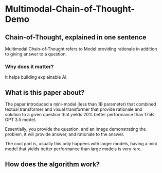 # Multimodal-Chain-of-Thought-Demo

## Chain-of-Thought, explained in one sentence
Multimodal Chain-of-Thought refers to Model providing rationale in addition to giving answer to a question.

### Why does it matter?
It helps building explainable AI.

## What is this paper about?
The paper introduced a mini-model (less than 1B parameter) that combined textual transformer and visual transformer that provide rationale and solution to a given question that yields 20% better performance than 175B GPT 3.5 model.

Essentially, you provide the question, and an image demonstrating the problem, it will provide answer, and rationale to the answer.

The cool part is, usually this only happens with larger models, having a mini model that yields better performance than large models is very rare.

## How does the algorithm work?


